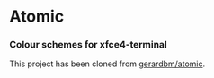 # Atomic
### Colour schemes for xfce4-terminal

This project has been cloned from [gerardbm/atomic](https://github.com/gerardbm/atomic).
